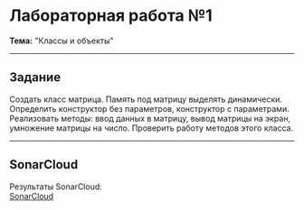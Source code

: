 #  Лабораторная работа №1  
**Тема:** "Классы и объекты" 

---

##  Задание
Создать класс матрица. Память под матрицу выделять динамически. Определить конструктор без параметров, конструктор с параметрами. Реализовать методы: ввод данных в матрицу, вывод матрицы на экран, умножение матрицы на число. Проверить работу методов этого класса. 

---

##  SonarCloud  
Результаты SonarCloud:  
[SonarCloud](https://sonarcloud.io/project/overview?id=slzz0_1LAB)  
